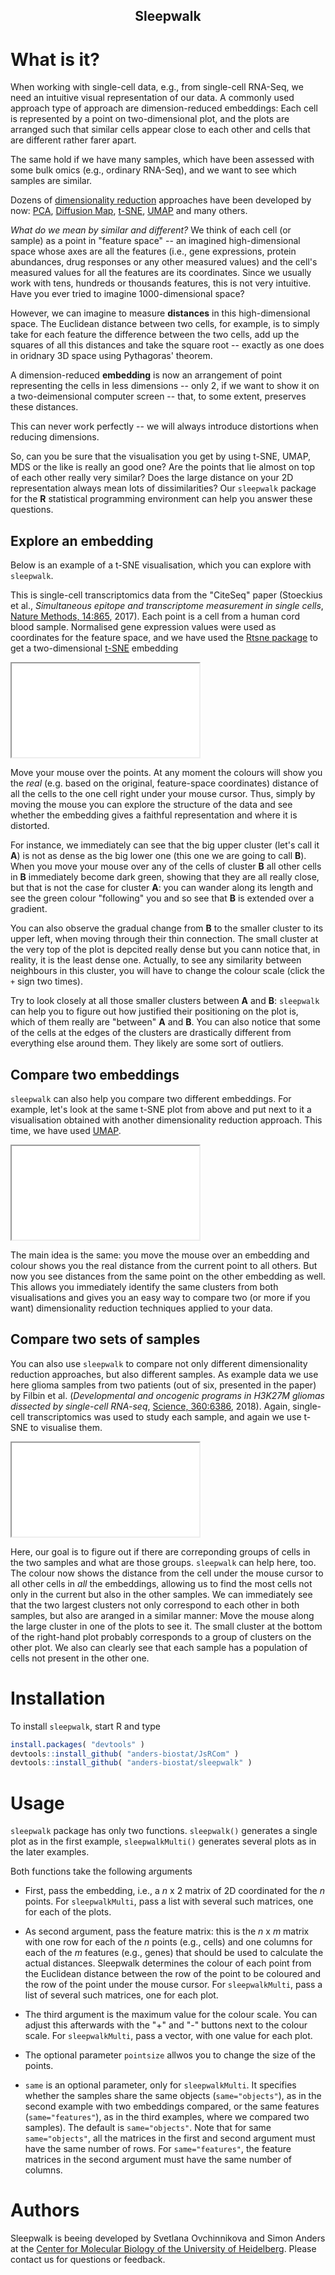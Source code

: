 <h2><center>Sleepwalk</center></h2>

# What is it?

When working with single-cell data, e.g., from single-cell RNA-Seq, we need an intuitive visual representation of our data. A commonly used approach type of approach are dimension-reduced embeddings: Each cell is represented by a point on two-dimensional plot, and the plots are arranged such that similar cells appear close to each other and cells that are different rather farer apart.

The same hold if we have many samples, which have been assessed with some bulk omics (e.g., ordinary RNA-Seq), and we want to see which samples are similar.

Dozens of [dimensionality reduction](https://en.wikipedia.org/wiki/Dimensionality_reduction) approaches have been developed
by now: [PCA](https://en.wikipedia.org/wiki/Principal_component_analysis),
[Diffusion Map](https://en.wikipedia.org/wiki/Diffusion_map), [t-SNE](https://en.wikipedia.org/wiki/T-distributed_stochastic_neighbor_embedding),
[UMAP](https://umap-learn.readthedocs.io/en/latest/) and many others.

*What do we mean by similar and different?* We think of each cell (or sample) as a point in "feature space" -- an imagined high-dimensional space whose axes are all the features (i.e., gene expressions, protein abundances, drug responses 
or any other measured values) and the cell's measured values for all the features are its coordinates. Since we usually work with tens, hundreds or thousands features, this is not very intuitive. Have you ever tried to imagine 1000-dimensional space?

However, we can imagine to measure **distances** in this high-dimensional space. The Euclidean distance between two cells, for example, is to simply take for each feature the difference between the two cells, add up the squares of all this distances and take the square root -- exactly as one does in oridnary 3D space using Pythagoras' theorem.

A dimension-reduced **embedding** is now an arrangement of point representing the cells in less dimensions -- only 2, if we want to show it on a two-deimensional computer screen -- that, to some extent, preserves these distances. 

This can never work perfectly -- we will always introduce distortions when reducing dimensions.

So, can you be sure that the visualisation you get by using t-SNE, UMAP, MDS or the like is really an good one? Are the points that lie almost on top of each other really very similar? Does the large distance on your 2D representation
always mean lots of dissimilarities? Our `sleepwalk` package for the **R** statistical programming environment can help you answer these questions.

## Explore an embedding

Below is an example of a t-SNE visualisation, which you can explore with `sleepwalk`.

This is single-cell transcriptomics data from the "CiteSeq" paper 
(Stoeckius et al., *Simultaneous epitope and transcriptome measurement in single cells*, [Nature Methods, 14:865](https://doi.org/10.1038/nmeth.4380), 2017).
Each point is a cell from a human cord blood sample. Normalised gene expression values were used as coordinates for the feature space, and we have used the [Rtsne package](https://cran.r-project.org/web/packages/Rtsne/index.html) to get a two-dimensional [t-SNE](https://en.wikipedia.org/wiki/T-distributed_stochastic_neighbor_embedding) embedding

<div class="aspect-ratio">
	<iframe src="examples/single_emb.html"></iframe>
</div>

Move your mouse over the points. At any moment the colours will show you the *real* (e.g. based on the original, feature-space coordinates) distance of all the cells to the one cell right under your mouse cursor. Thus, simply by moving the mouse you can explore the structure of the data and see whether the embedding gives a faithful representation and where it is distorted.

For instance, we immediately can see that the big upper cluster (let's call it **A**) is not as 
dense as the big lower one (this one we are going to call **B**).
When you move your mouse over any of the cells of cluster **B** all other cells in **B** immediately become dark green, showing that they are all really close, but that is not the case for cluster **A**: you can wander along its length and see the green colour "following" you and so see that **B** is extended over a gradient. 

You can also
observe the gradual change from **B** to the smaller cluster to its upper left, when moving through their thin connection. The small cluster at the very top of the plot is depcited really dense but you cann notice that, in reality, it is the least dense
one. Actually, to see any similarity between neighbours in this cluster, you will have to change the colour scale (click the `+` sign two times). 

Try to 
look closely at all those smaller clusters between **A** and **B**: `sleepwalk` can help you to figure out how justified  their positioning on the plot is, which of them really are "between" **A** and **B**.
You can also notice that some of the cells at the edges of the clusters are drastically different from everything else around them. They likely are some sort of outliers.

## Compare two embeddings

`sleepwalk` can also help you compare two different embeddings. For example, let's look at the same t-SNE plot from above and put next to it a visualisation
obtained with another dimensionality reduction approach. This time, we have used [UMAP](https://umap-learn.readthedocs.io/en/latest/).

<div class="aspect-ratio">
	<iframe src="examples/comp_emb.html"></iframe>
</div>

The main idea is the same: you move the mouse over an embedding and colour shows you the real distance from the current point to all others. But now you 
see distances from the same point on the other embedding as well. This allows you immediately identify the same clusters from both visualisations 
and gives you an easy way to compare two (or more if you want) dimensionality reduction techniques applied to your data.

## Compare two sets of samples

You can also use `sleepwalk` to compare not only different dimensionality reduction approaches, but also different samples. As example data we use here glioma samples from two patients (out of six, presented in the paper) 
by Filbin et al. (*Developmental and oncogenic programs in H3K27M gliomas dissected by single-cell RNA-seq*, [Science, 360:6386](https://doi.org/10.1126/science.aao4750), 2018).
Again, single-cell transcriptomics was used to study each sample, and again we use t-SNE to visualise them.

<div class="aspect-ratio">
	<iframe src="examples/comp_samp.html"></iframe>
</div>

Here, our goal is to figure out if there are correponding groups of cells in the two samples and what are those groups. `sleepwalk` can help here, too. The colour 
now shows the distance from the cell under the mouse cursor to all other cells in <i>all</i> the embeddings, allowing us to find the most cells not only in the current but also in the other samples. We can immediately see that the two largest
clusters not only correspond to each other in both samples, but also are aranged in a similar manner: Move the mouse along the large cluster in one of the plots to see it.
The small cluster at the bottom of the right-hand plot probably corresponds to a group of clusters on the other plot. We also can clearly see that each sample has a population of cells not present in the other one.

# Installation

To install `sleepwalk`, start R and type

```r
install.packages( "devtools" )
devtools::install_github( "anders-biostat/JsRCom" )
devtools::install_github( "anders-biostat/sleepwalk" )
```

# Usage

`sleepwalk` package has only two functions. `sleepwalk()` generates a single plot as in the first example, `sleepwalkMulti()`
generates several plots as in the later examples.

Both functions take the following arguments

- First, pass the embedding, i.e., a *n* x 2 matrix of 2D coordinated for the *n* points. For `sleepwalkMulti`, pass a list with several such matrices, one for each of the plots.

- As second argument, pass the feature matrix: this is the *n* x *m* matrix with one row for each of the *n* points (e.g., cells) and one columns for each of the *m* features (e.g., genes) that should be used to calculate the actual distances. Sleepwalk determines the colour of each point from the Euclidean distance between the row of the point to be coloured and the row of the point under the mouse cursor. For `sleepwalkMulti`, pass a list of several such matrices, one for each plot.

- The third argument is the maximum value for the colour scale. You can adjust this afterwards with the "+" and "-" buttons next to the colour scale. For `sleepwalkMulti`, pass a vector, with one value for each plot.

- The optional parameter `pointsize` allwos you to change the size of the points.

- `same` is an optional parameter, only for `sleepwalkMulti`. It specifies whether the samples share the same objects (`same="objects"`), as in the second example with two embeddings compared, or the same features (`same="features"`), as in the third examples, where we compared two samples). The default is `same="objects"`. Note that for same `same="objects"`, all the matrices in the first and second argument must have the same number of rows. For `same="features"`, the feature matrices in the second argument must have the same number of columns.


# Authors

Sleepwalk is beeing developed by Svetlana Ovchinnikova and Simon Anders at the [Center for Molecular Biology of the University of Heidelberg](https://www.zmbh.uni-heidelberg.de/anders). Please contact us for questions or feedback.


